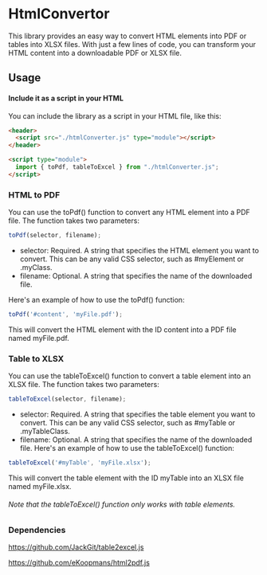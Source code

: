 # HtmlConvertor

This library provides an easy way to convert HTML elements into PDF or tables into XLSX files. With just a few lines of code, you can transform your HTML content into a downloadable PDF or XLSX file.

## Usage

#### Include it as a script in your HTML
You can include the library as a script in your HTML file, like this:

```html
<header>
  <script src="./htmlConverter.js" type="module"></script>
</header>

<script type="module">
  import { toPdf, tableToExcel } from "./htmlConverter.js";
</script>

```

### HTML to PDF
You can use the toPdf() function to convert any HTML element into a PDF file. The function takes two parameters:

```javascript
toPdf(selector, filename);
```

* selector: Required. A string that specifies the HTML element you want to convert. This can be any valid CSS selector, such as #myElement or .myClass.
* filename: Optional. A string that specifies the name of the downloaded file.


Here's an example of how to use the toPdf() function:

```javascript
toPdf('#content', 'myFile.pdf');
```

This will convert the HTML element with the ID content into a PDF file named myFile.pdf.


### Table to XLSX
You can use the tableToExcel() function to convert a table element into an XLSX file. The function takes two parameters:

```javascript
tableToExcel(selector, filename);
```

* selector: Required. A string that specifies the table element you want to convert. This can be any valid CSS selector, such as #myTable or .myTableClass.
* filename: Optional. A string that specifies the name of the downloaded file.
Here's an example of how to use the tableToExcel() function:

```javascript
tableToExcel('#myTable', 'myFile.xlsx');
```

This will convert the table element with the ID myTable into an XLSX file named myFile.xlsx.

###### Note that the tableToExcel() function only works with table elements.


### Dependencies
https://github.com/JackGit/table2excel.js

https://github.com/eKoopmans/html2pdf.js